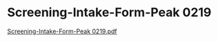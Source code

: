 # Screening-Intake-Form-Peak 0219

[Screening-Intake-Form-Peak 0219.pdf](Screening-Intake-Form-Peak%200219%202d8d53796cd24065bdf25d06e18abe04/Screening-Intake-Form-Peak_0219.pdf)